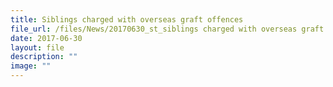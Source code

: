 ```yaml
---
title: Siblings charged with overseas graft offences
file_url: /files/News/20170630_st_siblings charged with overseas graft offences.pdf
date: 2017-06-30
layout: file
description: ""
image: ""
---
```

